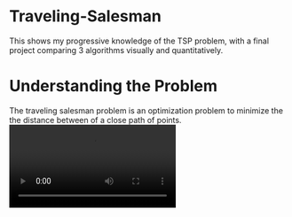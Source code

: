 # Traveling-Salesman
This shows my progressive knowledge of the TSP problem, with a final project comparing 3 algorithms visually and quantitatively. 

# Understanding the Problem
The traveling salesman problem is an optimization problem to minimize the the distance between of a close path of points. 
![Alt Text](https://zippy.gfycat.com/AnyIllinformedBantamrooster.webm)

